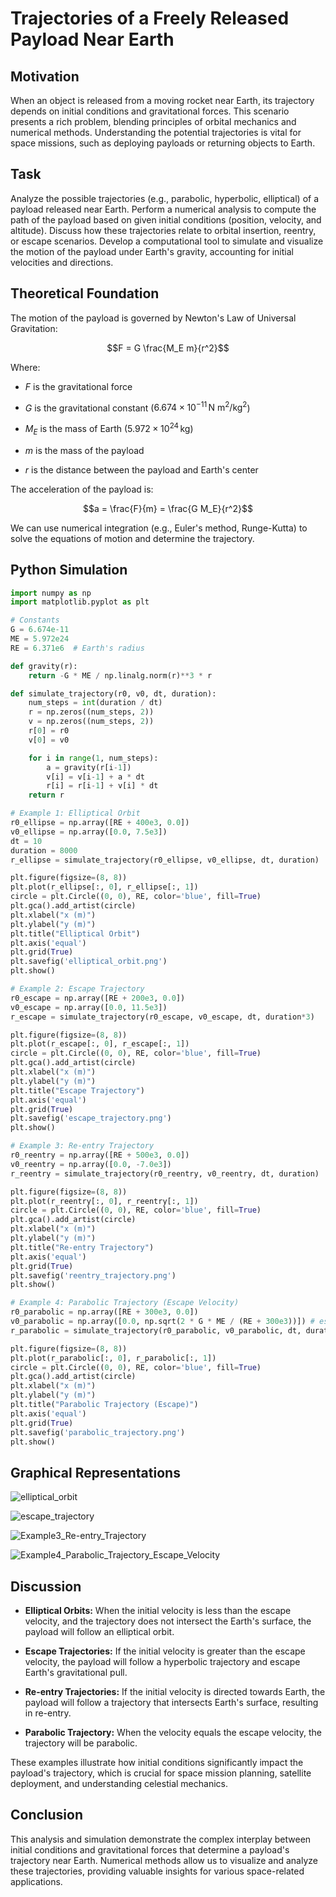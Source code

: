 # Trajectories of a Freely Released Payload Near Earth

## Motivation

When an object is released from a moving rocket near Earth, its trajectory depends on initial conditions and gravitational forces. This scenario presents a rich problem, blending principles of orbital mechanics and numerical methods. Understanding the potential trajectories is vital for space missions, such as deploying payloads or returning objects to Earth.

## Task

Analyze the possible trajectories (e.g., parabolic, hyperbolic, elliptical) of a payload released near Earth. Perform a numerical analysis to compute the path of the payload based on given initial conditions (position, velocity, and altitude). Discuss how these trajectories relate to orbital insertion, reentry, or escape scenarios. Develop a computational tool to simulate and visualize the motion of the payload under Earth's gravity, accounting for initial velocities and directions.

## Theoretical Foundation

The motion of the payload is governed by Newton's Law of Universal Gravitation:

$$F = G \frac{M_E m}{r^2}$$


Where:

-   $F$ is the gravitational force

-   $G$ is the gravitational constant ($6.674 \times 10^{-11} \, \text{N m}^2/\text{kg}^2$)

-   $M_E$ is the mass of Earth ($5.972 \times 10^{24} \, \text{kg}$)

-   $m$ is the mass of the payload

-   $r$ is the distance between the payload and Earth's center


The acceleration of the payload is:

$$a = \frac{F}{m} = \frac{G M_E}{r^2}$$

We can use numerical integration (e.g., Euler's method, Runge-Kutta) to solve the equations of motion and determine the trajectory.

## Python Simulation

```python
import numpy as np
import matplotlib.pyplot as plt

# Constants
G = 6.674e-11
ME = 5.972e24
RE = 6.371e6  # Earth's radius

def gravity(r):
    return -G * ME / np.linalg.norm(r)**3 * r

def simulate_trajectory(r0, v0, dt, duration):
    num_steps = int(duration / dt)
    r = np.zeros((num_steps, 2))
    v = np.zeros((num_steps, 2))
    r[0] = r0
    v[0] = v0

    for i in range(1, num_steps):
        a = gravity(r[i-1])
        v[i] = v[i-1] + a * dt
        r[i] = r[i-1] + v[i] * dt
    return r

# Example 1: Elliptical Orbit
r0_ellipse = np.array([RE + 400e3, 0.0])
v0_ellipse = np.array([0.0, 7.5e3])
dt = 10
duration = 8000
r_ellipse = simulate_trajectory(r0_ellipse, v0_ellipse, dt, duration)

plt.figure(figsize=(8, 8))
plt.plot(r_ellipse[:, 0], r_ellipse[:, 1])
circle = plt.Circle((0, 0), RE, color='blue', fill=True)
plt.gca().add_artist(circle)
plt.xlabel("x (m)")
plt.ylabel("y (m)")
plt.title("Elliptical Orbit")
plt.axis('equal')
plt.grid(True)
plt.savefig('elliptical_orbit.png')
plt.show()

# Example 2: Escape Trajectory
r0_escape = np.array([RE + 200e3, 0.0])
v0_escape = np.array([0.0, 11.5e3])
r_escape = simulate_trajectory(r0_escape, v0_escape, dt, duration*3)

plt.figure(figsize=(8, 8))
plt.plot(r_escape[:, 0], r_escape[:, 1])
circle = plt.Circle((0, 0), RE, color='blue', fill=True)
plt.gca().add_artist(circle)
plt.xlabel("x (m)")
plt.ylabel("y (m)")
plt.title("Escape Trajectory")
plt.axis('equal')
plt.grid(True)
plt.savefig('escape_trajectory.png')
plt.show()

# Example 3: Re-entry Trajectory
r0_reentry = np.array([RE + 500e3, 0.0])
v0_reentry = np.array([0.0, -7.0e3])
r_reentry = simulate_trajectory(r0_reentry, v0_reentry, dt, duration)

plt.figure(figsize=(8, 8))
plt.plot(r_reentry[:, 0], r_reentry[:, 1])
circle = plt.Circle((0, 0), RE, color='blue', fill=True)
plt.gca().add_artist(circle)
plt.xlabel("x (m)")
plt.ylabel("y (m)")
plt.title("Re-entry Trajectory")
plt.axis('equal')
plt.grid(True)
plt.savefig('reentry_trajectory.png')
plt.show()

# Example 4: Parabolic Trajectory (Escape Velocity)
r0_parabolic = np.array([RE + 300e3, 0.0])
v0_parabolic = np.array([0.0, np.sqrt(2 * G * ME / (RE + 300e3))]) # escape velocity
r_parabolic = simulate_trajectory(r0_parabolic, v0_parabolic, dt, duration*2)

plt.figure(figsize=(8, 8))
plt.plot(r_parabolic[:, 0], r_parabolic[:, 1])
circle = plt.Circle((0, 0), RE, color='blue', fill=True)
plt.gca().add_artist(circle)
plt.xlabel("x (m)")
plt.ylabel("y (m)")
plt.title("Parabolic Trajectory (Escape)")
plt.axis('equal')
plt.grid(True)
plt.savefig('parabolic_trajectory.png')
plt.show()

```
## Graphical Representations

![elliptical_orbit](../../_pics/elliptical_orbit.png)

![escape_trajectory](../../_pics/escape_trajectory.png)

![Example3_Re-entry_Trajectory](../../_pics/Example3_Re-entry_Trajectory.png)

![Example4_Parabolic_Trajectory_Escape_Velocity](../../_pics/Example4_Parabolic_Trajectory_Escape_Velocity.png)


## Discussion 


- **Elliptical Orbits:** When the initial velocity is less than the escape velocity, and the trajectory does not intersect the Earth's surface, the payload will follow an elliptical orbit.

- **Escape Trajectories:** If the initial velocity is greater than the escape velocity, the payload will follow a hyperbolic trajectory and escape Earth's gravitational pull.

- **Re-entry Trajectories:** If the initial velocity is directed towards Earth, the payload will follow a trajectory that intersects Earth's surface, resulting in re-entry.

- **Parabolic Trajectory:** When the velocity equals the escape velocity, the trajectory will be parabolic.

These examples illustrate how initial conditions significantly impact the payload's trajectory, which is crucial for space mission planning, satellite deployment, and understanding celestial mechanics.

## Conclusion
This analysis and simulation demonstrate the complex interplay between initial conditions and gravitational forces that determine a payload's trajectory near Earth. Numerical methods allow us to visualize and analyze these trajectories, providing valuable insights for various space-related applications.


```
